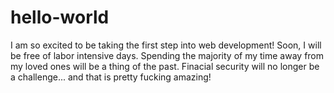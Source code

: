 # hello-world

I am so excited to be taking the first step into web development!
Soon, I will be free of labor intensive days. Spending the majority of my time away from my loved ones will be a thing of the past. Finacial security will no longer be a challenge... and that is pretty fucking amazing! 
